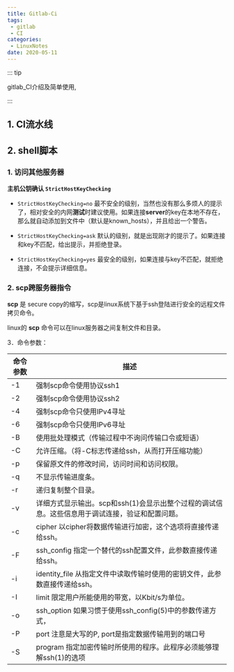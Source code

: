 ```yaml
---
title: Gitlab-Ci 
tags:
 - gitlab
 - CI
categories:
 - LinuxNotes
date: 2020-05-11
---
```


::: tip

gitlab_CI介绍及简单使用,

:::

<!-- more -->

## 1. CI流水线

## 2. shell脚本

### 1. 访问其他服务器

**主机公钥确认 `StrictHostKeyChecking`**

* `StrictHostKeyChecking=no` 最不安全的级别，当然也没有那么多烦人的提示了，相对安全的内网**测试**时建议使用。如果连接**server**的key在本地不存在，那么就自动添加到文件中（默认是known_hosts），并且给出一个警告。

* `StrictHostKeyChecking=ask` 默认的级别，就是出现刚才的提示了。如果连接和key不匹配，给出提示，并拒绝登录。

* `StrictHostKeyChecking=yes` 最安全的级别，如果连接与key不匹配，就拒绝连接，不会提示详细信息。

### 2. scp跨服务器指令

**scp** 是 secure copy的缩写，scp是linux系统下基于ssh登陆进行安全的远程文件拷贝命令。

linux的 **scp** 命令可以在linux服务器之间复制文件和目录。

3．命令参数：

| 命令参数 | 描述                                                         |
| -------- | ------------------------------------------------------------ |
| -1       | 强制scp命令使用协议ssh1                                      |
| -2       | 强制scp命令使用协议ssh2                                      |
| -4       | 强制scp命令只使用IPv4寻址                                    |
| -6       | 强制scp命令只使用IPv6寻址                                    |
| -B       | 使用批处理模式（传输过程中不询问传输口令或短语）             |
| -C       | 允许压缩。（将-C标志传递给ssh，从而打开压缩功能）            |
| -p       | 保留原文件的修改时间，访问时间和访问权限。                   |
| -q       | 不显示传输进度条。                                           |
| -r       | 递归复制整个目录。                                           |
| -v       | 详细方式显示输出。scp和ssh(1)会显示出整个过程的调试信息。这些信息用于调试连接，验证和配置问题。 |
| -c       | cipher 以cipher将数据传输进行加密，这个选项将直接传递给ssh。 |
| -F       | ssh_config 指定一个替代的ssh配置文件，此参数直接传递给ssh。  |
| -i       | identity_file 从指定文件中读取传输时使用的密钥文件，此参数直接传递给ssh。 |
| -I       | limit 限定用户所能使用的带宽，以Kbit/s为单位。               |
| -o       | ssh_option 如果习惯于使用ssh_config(5)中的参数传递方式，     |
| -P       | port 注意是大写的P, port是指定数据传输用到的端口号           |
| -S       | program 指定加密传输时所使用的程序。此程序必须能够理解ssh(1)的选项 |